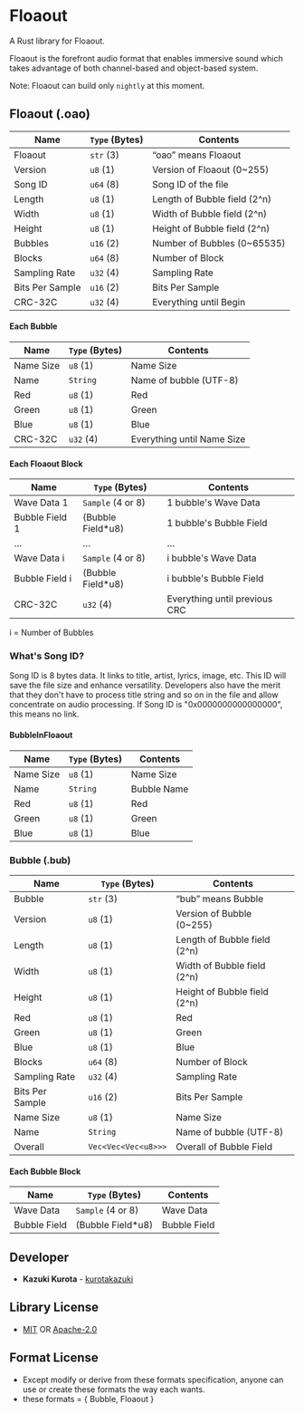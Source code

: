 # Floaout
A Rust library for Floaout.

Floaout is the forefront audio format that enables immersive sound which takes advantage of both channel-based and object-based system.

Note: Floaout can build only `nightly` at this moment.

## Floaout (.oao)
| Name              | `Type` (Bytes)     | Contents                          |
| ----------------- | ------------------ | --------------------------------- |
| Floaout           | `str` (3)          | “oao” means Floaout               |
| Version           | `u8` (1)           | Version of Floaout (0~255)        |
| Song ID           | `u64` (8)          | Song ID of the file               |
| Length            | `u8` (1)           | Length of Bubble field (2^n)      |
| Width             | `u8` (1)           | Width of Bubble field (2^n)       |
| Height            | `u8` (1)           | Height of Bubble field (2^n)      |
| Bubbles           | `u16` (2)          | Number of Bubbles (0~65535)       |
| Blocks            | `u64` (8)          | Number of Block                   |
| Sampling Rate     | `u32` (4)          | Sampling Rate                     |
| Bits Per Sample   | `u16` (2)          | Bits Per Sample                   |
| CRC-32C           | `u32` (4)          | Everything until Begin            |
#### Each Bubble
| Name              | `Type` (Bytes)     | Contents                          |
| ----------------- | ------------------ | --------------------------------- |
| Name Size         | `u8` (1)           | Name Size                         |
| Name              | `String`           | Name of bubble (UTF-8)            |
| Red               | `u8` (1)           | Red                               |
| Green             | `u8` (1)           | Green                             |
| Blue              | `u8` (1)           | Blue                              |
| CRC-32C           | `u32` (4)          | Everything until Name Size        |
#### Each Floaout Block
| Name              | `Type` (Bytes)     | Contents                          |
| ----------------- | ------------------ | --------------------------------- |
| Wave Data 1       | `Sample` (4 or 8)  | 1 bubble's Wave Data              |
| Bubble Field 1    | (Bubble Field*u8)  | 1 bubble's Bubble Field           |
| …                 | …                  | …                                 |
| Wave Data i       | `Sample` (4 or 8)  | i bubble's Wave Data              |
| Bubble Field i    | (Bubble Field*u8)  | i bubble's Bubble Field           |
| CRC-32C           | `u32` (4)          | Everything until previous CRC     |

i = Number of Bubbles

### What's Song ID?

Song ID is 8 bytes data. It links to title, artist, lyrics, image, etc.
This ID will save the file size and enhance versatility.
Developers also have the merit that they don't have to process title string and so on in the file and allow concentrate on audio processing.
If Song ID is "0x0000000000000000", this means no link.

#### BubbleInFloaout
| Name              | `Type` (Bytes)     | Contents                          |
| ----------------- | ------------------ | --------------------------------- |
| Name Size         | `u8` (1)           | Name Size                         |
| Name              | `String`           | Bubble Name                       |
| Red               | `u8` (1)           | Red                               |
| Green             | `u8` (1)           | Green                             |
| Blue              | `u8` (1)           | Blue                              |


### Bubble (.bub)
| Name             | `Type` (Bytes)       | Contents                          |
| -----------------| -------------------- | --------------------------------- |
| Bubble           | `str` (3)            | “bub” means Bubble                |
| Version          | `u8` (1)             | Version of Bubble (0~255)         |
| Length           | `u8` (1)             | Length of Bubble field (2^n)      |
| Width            | `u8` (1)             | Width of Bubble field (2^n)       |
| Height           | `u8` (1)             | Height of Bubble field (2^n)      |
| Red              | `u8` (1)             | Red                               |
| Green            | `u8` (1)             | Green                             |
| Blue             | `u8` (1)             | Blue                              |
| Blocks           | `u64` (8)            | Number of Block                   |
| Sampling Rate    | `u32` (4)            | Sampling Rate                     |
| Bits Per Sample  | `u16` (2)            | Bits Per Sample                   |
| Name Size        | `u8` (1)             | Name Size                         |
| Name             | `String`             | Name of bubble (UTF-8)            |
| Overall          | `Vec<Vec<Vec<u8>>>`  | Overall of Bubble Field           |
#### Each Bubble Block
| Name             | `Type` (Bytes)       | Contents                          |
| -----------------| -------------------- | --------------------------------- |
| Wave Data        | `Sample` (4 or 8)    | Wave Data                         |
| Bubble Field     | (Bubble Field*u8)    | Bubble Field                      |


## Developer

* **Kazuki Kurota** - [kurotakazuki](https://github.com/kurotakazuki)

## Library License

- [MIT](LICENSE-MIT) OR [Apache-2.0](LICENSE-APACHE)

## Format License

- Except modify or derive from these formats specification, anyone can use or create these formats the way each wants.
- these formats = { Bubble, Floaout }